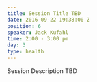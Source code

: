 ```yaml
---
title: Session Title TBD
date: 2016-09-22 19:38:00 Z
position: 6
speaker: Jack Kufahl
time: 2:00 - 3:00 pm
day: 3
type: health
---
```


Session Description TBD